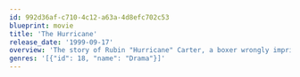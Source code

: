 ```yaml
---
id: 992d36af-c710-4c12-a63a-4d8efc702c53
blueprint: movie
title: 'The Hurricane'
release_date: '1999-09-17'
overview: 'The story of Rubin "Hurricane" Carter, a boxer wrongly imprisoned for murder, and the people who aided in his fight to prove his innocence.'
genres: '[{"id": 18, "name": "Drama"}]'
---
```

